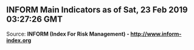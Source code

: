 ## INFORM Main Indicators as of Sat, 23 Feb 2019 03:27:26 GMT

Source: **INFORM (Index For Risk Management) - http://www.inform-index.org**